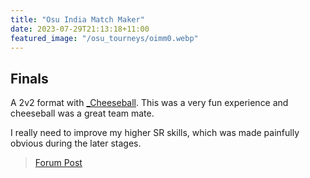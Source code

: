 ```yaml
---
title: "Osu India Match Maker"
date: 2023-07-29T21:13:18+11:00
featured_image: "/osu_tourneys/oimm0.webp"
---
```


Finals
-----------------
<!--more-->
A 2v2 format with [_Cheeseball](https://osu.ppy.sh/users/18439999). This was a very fun experience and cheeseball was a great team mate. 

I really need to improve my higher SR skills, which was made painfully obvious during the later stages.

> [Forum Post](https://osu.ppy.sh/community/forums/topics/1768560?n=1)
